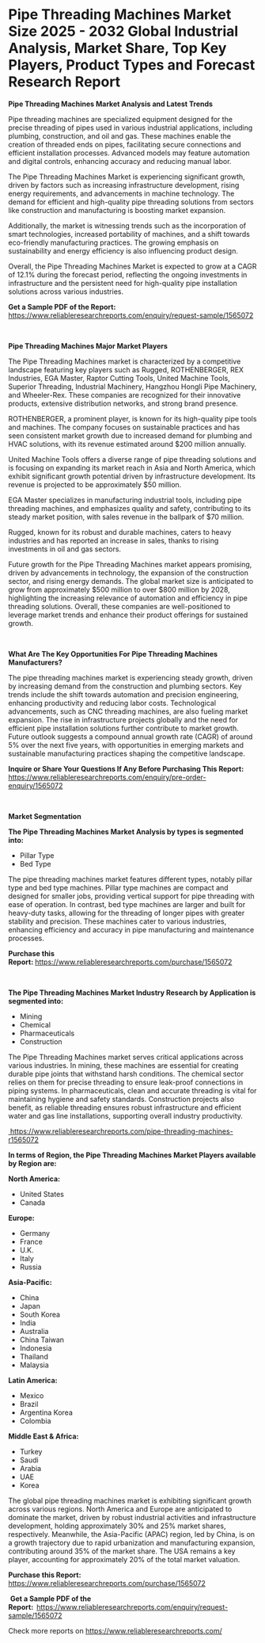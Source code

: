 <p><h1>Pipe Threading Machines Market Size 2025 - 2032 Global Industrial Analysis, Market Share, Top Key Players, Product Types and Forecast Research Report</h1></p><p><strong>Pipe Threading Machines Market Analysis and Latest Trends</strong></p>
<p><p>Pipe threading machines are specialized equipment designed for the precise threading of pipes used in various industrial applications, including plumbing, construction, and oil and gas. These machines enable the creation of threaded ends on pipes, facilitating secure connections and efficient installation processes. Advanced models may feature automation and digital controls, enhancing accuracy and reducing manual labor.</p><p>The Pipe Threading Machines Market is experiencing significant growth, driven by factors such as increasing infrastructure development, rising energy requirements, and advancements in machine technology. The demand for efficient and high-quality pipe threading solutions from sectors like construction and manufacturing is boosting market expansion. </p><p>Additionally, the market is witnessing trends such as the incorporation of smart technologies, increased portability of machines, and a shift towards eco-friendly manufacturing practices. The growing emphasis on sustainability and energy efficiency is also influencing product design. </p><p>Overall, the Pipe Threading Machines Market is expected to grow at a CAGR of 12.1% during the forecast period, reflecting the ongoing investments in infrastructure and the persistent need for high-quality pipe installation solutions across various industries.</p></p>
<p><strong>Get a Sample PDF of the Report:&nbsp;</strong> <a href="https://www.reliableresearchreports.com/enquiry/request-sample/1565072?utm_campaign=2463&utm_medium=2&utm_source=Github&utm_content=ia&utm_term=22022025&utm_id=pipe-threading-machines">https://www.reliableresearchreports.com/enquiry/request-sample/1565072</a></p>
<p>&nbsp;</p>
<p><strong>Pipe Threading Machines Major Market Players</strong></p>
<p><p>The Pipe Threading Machines market is characterized by a competitive landscape featuring key players such as Rugged, ROTHENBERGER, REX Industries, EGA Master, Raptor Cutting Tools, United Machine Tools, Superior Threading, Industrial Machinery, Hangzhou Hongli Pipe Machinery, and Wheeler-Rex. These companies are recognized for their innovative products, extensive distribution networks, and strong brand presence.</p><p>ROTHENBERGER, a prominent player, is known for its high-quality pipe tools and machines. The company focuses on sustainable practices and has seen consistent market growth due to increased demand for plumbing and HVAC solutions, with its revenue estimated around $200 million annually.</p><p>United Machine Tools offers a diverse range of pipe threading solutions and is focusing on expanding its market reach in Asia and North America, which exhibit significant growth potential driven by infrastructure development. Its revenue is projected to be approximately $50 million.</p><p>EGA Master specializes in manufacturing industrial tools, including pipe threading machines, and emphasizes quality and safety, contributing to its steady market position, with sales revenue in the ballpark of $70 million.</p><p>Rugged, known for its robust and durable machines, caters to heavy industries and has reported an increase in sales, thanks to rising investments in oil and gas sectors.</p><p>Future growth for the Pipe Threading Machines market appears promising, driven by advancements in technology, the expansion of the construction sector, and rising energy demands. The global market size is anticipated to grow from approximately $500 million to over $800 million by 2028, highlighting the increasing relevance of automation and efficiency in pipe threading solutions. Overall, these companies are well-positioned to leverage market trends and enhance their product offerings for sustained growth.</p></p>
<p>&nbsp;</p>
<p><strong>What Are The Key Opportunities For Pipe Threading Machines Manufacturers?</strong></p>
<p><p>The pipe threading machines market is experiencing steady growth, driven by increasing demand from the construction and plumbing sectors. Key trends include the shift towards automation and precision engineering, enhancing productivity and reducing labor costs. Technological advancements, such as CNC threading machines, are also fueling market expansion. The rise in infrastructure projects globally and the need for efficient pipe installation solutions further contribute to market growth. Future outlook suggests a compound annual growth rate (CAGR) of around 5% over the next five years, with opportunities in emerging markets and sustainable manufacturing practices shaping the competitive landscape.</p></p>
<p><strong>Inquire or Share Your Questions If Any Before Purchasing This Report:</strong> <a href="https://www.reliableresearchreports.com/enquiry/pre-order-enquiry/1565072?utm_campaign=2463&utm_medium=2&utm_source=Github&utm_content=ia&utm_term=22022025&utm_id=pipe-threading-machines">https://www.reliableresearchreports.com/enquiry/pre-order-enquiry/1565072</a></p>
<p>&nbsp;</p>
<p><strong>Market Segmentation</strong></p>
<p><strong>The Pipe Threading Machines Market Analysis by types is segmented into:</strong></p>
<p><ul><li>Pillar Type</li><li>Bed Type</li></ul></p>
<p><p>The pipe threading machines market features different types, notably pillar type and bed type machines. Pillar type machines are compact and designed for smaller jobs, providing vertical support for pipe threading with ease of operation. In contrast, bed type machines are larger and built for heavy-duty tasks, allowing for the threading of longer pipes with greater stability and precision. These machines cater to various industries, enhancing efficiency and accuracy in pipe manufacturing and maintenance processes.</p></p>
<p><strong>Purchase this Report:&nbsp;</strong><a href="https://www.reliableresearchreports.com/purchase/1565072?utm_campaign=2463&utm_medium=2&utm_source=Github&utm_content=ia&utm_term=22022025&utm_id=pipe-threading-machines">https://www.reliableresearchreports.com/purchase/1565072</a></p>
<p>&nbsp;</p>
<p><strong>The Pipe Threading Machines Market Industry Research by Application is segmented into:</strong></p>
<p><ul><li>Mining</li><li>Chemical</li><li>Pharmaceuticals</li><li>Construction</li></ul></p>
<p><p>The Pipe Threading Machines market serves critical applications across various industries. In mining, these machines are essential for creating durable pipe joints that withstand harsh conditions. The chemical sector relies on them for precise threading to ensure leak-proof connections in piping systems. In pharmaceuticals, clean and accurate threading is vital for maintaining hygiene and safety standards. Construction projects also benefit, as reliable threading ensures robust infrastructure and efficient water and gas line installations, supporting overall industry productivity.</p></p>
<p><a href="https://www.reliableresearchreports.com/pipe-threading-machines-r1565072?utm_campaign=2463&utm_medium=2&utm_source=Github&utm_content=ia&utm_term=22022025&utm_id=pipe-threading-machines">&nbsp;https://www.reliableresearchreports.com/pipe-threading-machines-r1565072</a></p>
<p><strong>In terms of Region, the Pipe Threading Machines Market Players available by Region are:</strong></p>
<p>
    <p> <strong> North America: </strong>
        <ul>
            <li>United States</li>
            <li>Canada</li>
        </ul>
        </p> 
    <p> <strong> Europe: </strong>
        <ul>
            <li>Germany</li>
            <li>France</li>
            <li>U.K.</li>
            <li>Italy</li>
            <li>Russia</li>
        </ul>
        </p> 
    <p> <strong> Asia-Pacific: </strong>
        <ul>
            <li>China</li>
            <li>Japan</li>
            <li>South Korea</li>
            <li>India</li>
            <li>Australia</li>
            <li>China Taiwan</li>
            <li>Indonesia</li>
            <li>Thailand</li>
            <li>Malaysia</li>
        </ul>
        </p> 
    <p> <strong> Latin America: </strong>
        <ul>
            <li>Mexico</li>
            <li>Brazil</li>
            <li>Argentina Korea</li>
            <li>Colombia</li>
        </ul>
        </p> 
    <p> <strong> Middle East & Africa: </strong>
        <ul>
            <li>Turkey</li>
            <li>Saudi</li>
            <li>Arabia</li>
            <li>UAE</li>
            <li>Korea</li>
        </ul>
    </p>
    </p>
<p><p>The global pipe threading machines market is exhibiting significant growth across various regions. North America and Europe are anticipated to dominate the market, driven by robust industrial activities and infrastructure development, holding approximately 30% and 25% market shares, respectively. Meanwhile, the Asia-Pacific (APAC) region, led by China, is on a growth trajectory due to rapid urbanization and manufacturing expansion, contributing around 35% of the market share. The USA remains a key player, accounting for approximately 20% of the total market valuation.</p></p>
<p><strong>Purchase this Report: </strong><a href="https://www.reliableresearchreports.com/purchase/1565072?utm_campaign=2463&utm_medium=2&utm_source=Github&utm_content=ia&utm_term=22022025&utm_id=pipe-threading-machines">https://www.reliableresearchreports.com/purchase/1565072</a></p>
<p>&nbsp;<strong>Get a Sample PDF of the Report:&nbsp;&nbsp;</strong><a href="https://www.reliableresearchreports.com/enquiry/request-sample/1565072?utm_campaign=2463&utm_medium=2&utm_source=Github&utm_content=ia&utm_term=22022025&utm_id=pipe-threading-machines">https://www.reliableresearchreports.com/enquiry/request-sample/1565072</a></p>
<p><strong></strong></p>
<p>Check more reports on <a href="https://www.reliableresearchreports.com/?utm_campaign=2463&utm_medium=2&utm_source=Github&utm_content=ia&utm_term=22022025&utm_id=pipe-threading-machines">https://www.reliableresearchreports.com/</a></p>